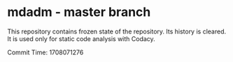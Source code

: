 # mdadm - master branch

This repository contains frozen state of the repository.
Its history is cleared. It is used only for static code
analysis with Codacy.

Commit Time: 1708071276